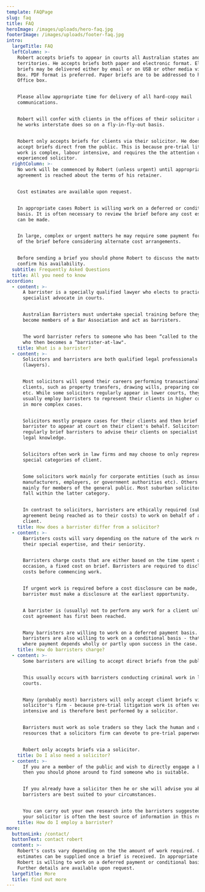 ```yaml
---
template: FAQPage
slug: faq
title: FAQ
heroImage: /images/uploads/hero-faq.jpg
footerImage: /images/uploads/footer-faq.jpg
intro:
  largeTitle: FAQ
  leftColumn: >-
    Robert accepts briefs to appear in courts all Australian states and
    territories. He accepts briefs both paper and electronic format. Electronic
    briefs may be delivered either by email or on USB or other media via his PO
    Box. PDF format is preferred. Paper briefs are to be addressed to his Post
    Office box. 


    Please allow appropriate time for delivery of all hard-copy mail
    communications.


    Robert will confer with clients in the offices of their solicitor and when
    he works interstate does so on a fly-in-fly-out basis. 


    Robert only accepts briefs for clients via their solicitor. He does not
    accept briefs direct from the public. This is because pre-trial litigation
    work is complex, labour intensive, and requires the the attention of an
    experienced solicitor.
  rightColumn: >-
    No work will be commenced by Robert (unless urgent) until appropriate
    agreement is reached about the terms of his retainer. 


    Cost estimates are available upon request.  


    In appropriate cases Robert is willing work on a deferred or conditional
    basis. It is often necessary to review the brief before any cost estimate
    can be made. 


    In large, complex or urgent matters he may require some payment for perusal
    of the brief before considering alternate cost arrangements. 


    Before sending a brief you should phone Robert to discuss the matter and
    confirm his availability.
  subtitle: Frequently Asked Questions
  title: All you need to know
accordion:
  - content: >-
      A barrister is a specially qualified lawyer who elects to practice as a
      specialist advocate in courts. 


      Australian Barristers must undertake special training before they can
      become members of a Bar Association and act as barristers. 


      The word barrister refers to someone who has been “called to the bar” and
      who then becomes a “barrister-at-law".
    title: What is a barrister?
  - content: >-
      Solicitors and barristers are both qualified legal professionals
      (lawyers).  


      Most solicitors will spend their careers performing transactional work for
      clients, such as property transfers, drawing wills, preparing contracts,
      etc. While some solicitors regularly appear in lower courts, they will
      usually employ barristers to represent their clients in higher courts or
      in more complex cases. 


      Solicitors mostly prepare cases for their clients and then brief a
      barrister to appear at court on their client's behalf. Solicitors also
      regularly brief barristers to advise their clients on specialist areas of
      legal knowledge. 


      Solicitors often work in law firms and may choose to only represent only
      special categories of client. 


      Some solicitors work mainly for corporate entities (such as insurers,
      manufacturers, employers, or government authorities etc). Others will work
      mainly for members of the general public. Most suburban solicitors will
      fall within the latter category.


      In contrast to solicitors, barristers are ethically required (subject to
      agreement being reached as to their costs) to work on behalf of any
      client.
    title: How does a barrister differ from a solicitor?
  - content: >-
      Barristers costs will vary depending on the nature of the work required,
      their special expertise, and their seniority. 


      Barristers charge costs that are either based on the time spent or, on
      occasion, a fixed cost on brief. Barristers are required to disclose their
      costs before commencing work. 


      If urgent work is required before a cost disclosure can be made, then the
      barrister must make a disclosure at the earliest opportunity. 


      A barrister is (usually) not to perform any work for a client unless a
      cost agreement has first been reached. 


      Many barristers are willing to work on a deferred payment basis. Some
      barristers are also willing to work on a conditional basis - that is -
      where payment depends wholly or partly upon success in the case.
    title: How do barristers charge?
  - content: >-
      Some barristers are willing to accept direct briefs from the public. 


      This usually occurs with barristers conducting criminal work in lower
      courts. 


      Many (probably most) barristers will only accept client briefs via a
      solicitor's firm - because pre-trial litigation work is often very labour
      intensive and is therefore best performed by a solicitor. 


      Barristers must work as sole traders so they lack the human and other
      resources that a solicitors firm can devote to pre-trial paperwork. 


      Robert only accepts briefs via a solicitor.
    title: Do I also need a solicitor?
  - content: >-
      If you are a member of the public and wish to directly engage a barrister
      then you should phone around to find someone who is suitable. 


      If you already have a solicitor then he or she will advise you about which
      barristers are best suited to your circumstances. 


      You can carry out your own research into the barristers suggested, but
      your solicitor is often the best source of information in this regard.
    title: How do I employ a barrister?
more:
  buttonLink: /contact/
  buttonText: contact robert
  content: >-
    Robert's costs vary depending on the the amount of work required. Cost
    estimates can be supplied once a brief is received. In appropriate cases
    Robert is willing to work on a deferred payment or conditional basis.
    Further details are available upon request.
  largeTitle: More
  title: find out more
---
```


